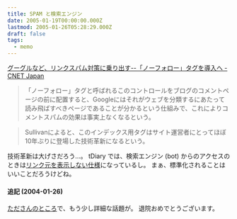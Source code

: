 ```yaml
---
title: SPAM と検索エンジン
date: 2005-01-19T00:00:00.000Z
lastmod: 2005-01-26T05:28:29.000Z
draft: false
tags:
  - memo
---
```


[グーグルなど、リンクスパム対策に乗り出す--「ノーフォロー」タグを導入へ - CNET Japan](http://japan.cnet.com/news/media/story/0,2000047715,20080136,00.htm)

> 「ノーフォロー」タグと呼ばれるこのコントロールをブログのコメントページの前に配置すると、Googleにはそれがウェブを分類するにあたって読み飛ばすべきページであることが分かるという仕組みで、これによりコメントスパムの効果は事実上なくなるという。

> Sullivanによると、このインデックス用タグはサイト運営者にとってほぼ10年ぶりに登場した技術革新になるという。

技術革新は大げさだろう…。 tDiary では、検索エンジン (bot) からのアクセスのときは[リンク元を表示しない仕様](/posts/20040511/p01)になっているし。 まぁ、標準化されることはいいことだろうけどね。

#### 追記 (2004-01-26)

[たださんのところ](http://sho.tdiary.net/20050126.html#p02)で、もう少し詳細な話題が。 退院おめでとうございます。
